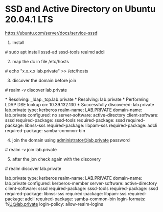 SSD and Active Directory on  Ubuntu 20.04.1 LTS
=====
https://ubuntu.com/server/docs/service-sssd

1. Install 

\# sudo apt install sssd-ad sssd-tools realmd adcli

2. map the dc in file /etc/hosts 

\# echo "x.x.x.x lab.private" >> /etc/hosts

3. discover the domain before join

\# realm -v discover lab.private


\* Resolving: _ldap._tcp.lab.private
\* Resolving: lab.private
\* Performing LDAP DSE lookup on: 10.39.132.130
\* Successfully discovered: lab.private
lab.private
  type: kerberos
  realm-name: LAB.PRIVATE
  domain-name: lab.private
  configured: no
  server-software: active-directory
  client-software: sssd
  required-package: sssd-tools
  required-package: sssd
  required-package: libnss-sss
  required-package: libpam-sss
  required-package: adcli
  required-package: samba-common-bin
  
  4. join the domain using administrator@lab.private password
  
  \# realm -v join lab.private
  
  5. after the jon check again with the discovery
  
\# realm discover lab.private

lab.private
  type: kerberos
  realm-name: LAB.PRIVATE
  domain-name: lab.private
  configured: kerberos-member
  server-software: active-directory
  client-software: sssd
  required-package: sssd-tools
  required-package: sssd
  required-package: libnss-sss
  required-package: libpam-sss
  required-package: adcli
  required-package: samba-common-bin
  login-formats: %U@lab.private
  login-policy: allow-realm-logins
  


  
  
